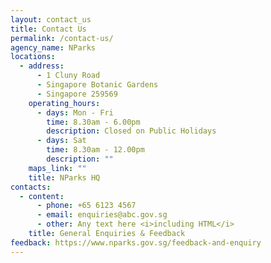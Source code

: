 ```yaml
---
layout: contact_us
title: Contact Us
permalink: /contact-us/
agency_name: NParks
locations:
  - address:
      - 1 Cluny Road
      - Singapore Botanic Gardens
      - Singapore 259569
    operating_hours:
      - days: Mon - Fri
        time: 8.30am - 6.00pm
        description: Closed on Public Holidays
      - days: Sat
        time: 8.30am - 12.00pm
        description: ""
    maps_link: ""
    title: NParks HQ
contacts:
  - content:
      - phone: +65 6123 4567
      - email: enquiries@abc.gov.sg
      - other: Any text here <i>including HTML</i>
    title: General Enquiries & Feedback
feedback: https://www.nparks.gov.sg/feedback-and-enquiry
---
```

